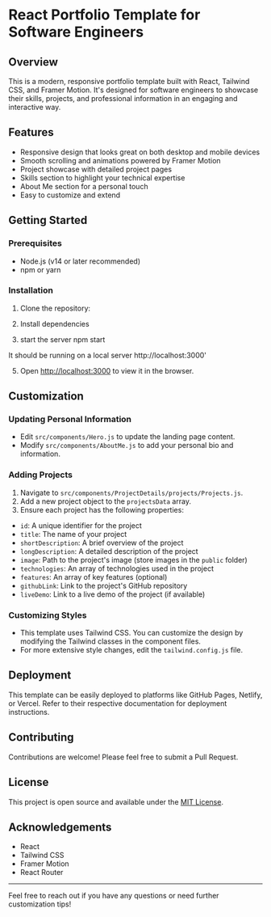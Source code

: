 # React Portfolio Template for Software Engineers

## Overview

This is a modern, responsive portfolio template built with React, Tailwind CSS, and Framer Motion. It's designed for software engineers to showcase their skills, projects, and professional information in an engaging and interactive way.

## Features

- Responsive design that looks great on both desktop and mobile devices
- Smooth scrolling and animations powered by Framer Motion
- Project showcase with detailed project pages
- Skills section to highlight your technical expertise
- About Me section for a personal touch
- Easy to customize and extend

## Getting Started

### Prerequisites

- Node.js (v14 or later recommended)
- npm or yarn

### Installation

1. Clone the repository:

2. Install dependencies

3. start the server
   npm start

It should be running on a local server http://localhost:3000'


5. Open [http://localhost:3000](http://localhost:3000) to view it in the browser.

## Customization

### Updating Personal Information

- Edit `src/components/Hero.js` to update the landing page content.
- Modify `src/components/AboutMe.js` to add your personal bio and information.

### Adding Projects

1. Navigate to `src/components/ProjectDetails/projects/Projects.js`.
2. Add a new project object to the `projectsData` array.
3. Ensure each project has the following properties:
- `id`: A unique identifier for the project
- `title`: The name of your project
- `shortDescription`: A brief overview of the project
- `longDescription`: A detailed description of the project
- `image`: Path to the project's image (store images in the `public` folder)
- `technologies`: An array of technologies used in the project
- `features`: An array of key features (optional)
- `githubLink`: Link to the project's GitHub repository
- `liveDemo`: Link to a live demo of the project (if available)

### Customizing Styles

- This template uses Tailwind CSS. You can customize the design by modifying the Tailwind classes in the component files.
- For more extensive style changes, edit the `tailwind.config.js` file.

## Deployment

This template can be easily deployed to platforms like GitHub Pages, Netlify, or Vercel. Refer to their respective documentation for deployment instructions.

## Contributing

Contributions are welcome! Please feel free to submit a Pull Request.

## License

This project is open source and available under the [MIT License](LICENSE).

## Acknowledgements

- React
- Tailwind CSS
- Framer Motion
- React Router

---

Feel free to reach out if you have any questions or need further customization tips!

